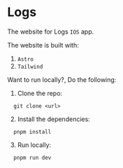 # Logs

The website for Logs `IOS` app. 

The website is built with:
1. `Astro`
2. `Tailwind`

Want to run locally?, Do the following:

1. Clone the repo:
```
  git clone <url>
```

2. Install the dependencies:
```
  pnpm install
```

3. Run locally:
```
  pnpm run dev
```

